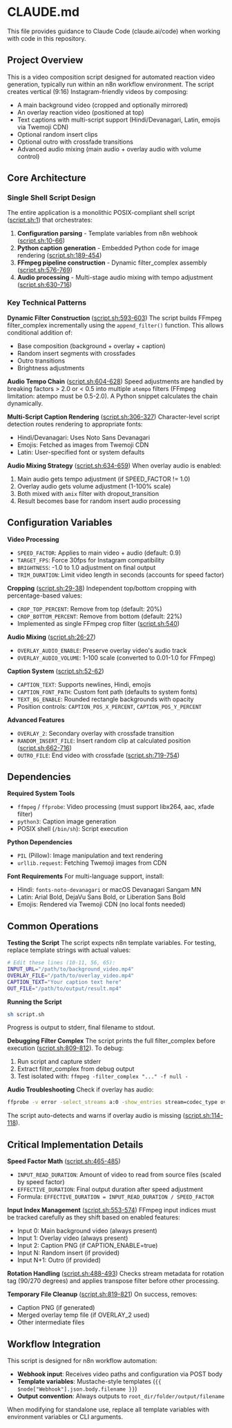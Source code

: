 # CLAUDE.md

This file provides guidance to Claude Code (claude.ai/code) when working with code in this repository.

## Project Overview

This is a video composition script designed for automated reaction video generation, typically run within an n8n workflow environment. The script creates vertical (9:16) Instagram-friendly videos by composing:
- A main background video (cropped and optionally mirrored)
- An overlay reaction video (positioned at top)
- Text captions with multi-script support (Hindi/Devanagari, Latin, emojis via Twemoji CDN)
- Optional random insert clips
- Optional outro with crossfade transitions
- Advanced audio mixing (main audio + overlay audio with volume control)

## Core Architecture

### Single Shell Script Design
The entire application is a monolithic POSIX-compliant shell script ([script.sh:1](script.sh#L1)) that orchestrates:
1. **Configuration parsing** - Template variables from n8n webhook ([script.sh:10-66](script.sh#L10-L66))
2. **Python caption generation** - Embedded Python code for image rendering ([script.sh:189-454](script.sh#L189-L454))
3. **FFmpeg pipeline construction** - Dynamic filter_complex assembly ([script.sh:576-769](script.sh#L576-L769))
4. **Audio processing** - Multi-stage audio mixing with tempo adjustment ([script.sh:630-716](script.sh#L630-L716))

### Key Technical Patterns

**Dynamic Filter Construction** ([script.sh:593-603](script.sh#L593-L603))
The script builds FFmpeg filter_complex incrementally using the `append_filter()` function. This allows conditional addition of:
- Base composition (background + overlay + caption)
- Random insert segments with crossfades
- Outro transitions
- Brightness adjustments

**Audio Tempo Chain** ([script.sh:604-628](script.sh#L604-L628))
Speed adjustments are handled by breaking factors > 2.0 or < 0.5 into multiple `atempo` filters (FFmpeg limitation: atempo must be 0.5-2.0). A Python snippet calculates the chain dynamically.

**Multi-Script Caption Rendering** ([script.sh:306-327](script.sh#L306-L327))
Character-level script detection routes rendering to appropriate fonts:
- Hindi/Devanagari: Uses Noto Sans Devanagari
- Emojis: Fetched as images from Twemoji CDN
- Latin: User-specified font or system defaults

**Audio Mixing Strategy** ([script.sh:634-659](script.sh#L634-L659))
When overlay audio is enabled:
1. Main audio gets tempo adjustment (if SPEED_FACTOR != 1.0)
2. Overlay audio gets volume adjustment (1-100% scale)
3. Both mixed with `amix` filter with dropout_transition
4. Result becomes base for random insert audio processing

## Configuration Variables

**Video Processing**
- `SPEED_FACTOR`: Applies to main video + audio (default: 0.9)
- `TARGET_FPS`: Force 30fps for Instagram compatibility
- `BRIGHTNESS`: -1.0 to 1.0 adjustment on final output
- `TRIM_DURATION`: Limit video length in seconds (accounts for speed factor)

**Cropping** ([script.sh:29-38](script.sh#L29-L38))
Independent top/bottom cropping with percentage-based values:
- `CROP_TOP_PERCENT`: Remove from top (default: 20%)
- `CROP_BOTTOM_PERCENT`: Remove from bottom (default: 22%)
- Implemented as single FFmpeg crop filter ([script.sh:540](script.sh#L540))

**Audio Mixing** ([script.sh:26-27](script.sh#L26-L27))
- `OVERLAY_AUDIO_ENABLE`: Preserve overlay video's audio track
- `OVERLAY_AUDIO_VOLUME`: 1-100 scale (converted to 0.01-1.0 for FFmpeg)

**Caption System** ([script.sh:52-62](script.sh#L52-L62))
- `CAPTION_TEXT`: Supports newlines, Hindi, emojis
- `CAPTION_FONT_PATH`: Custom font path (defaults to system fonts)
- `TEXT_BG_ENABLE`: Rounded rectangle backgrounds with opacity
- Position controls: `CAPTION_POS_X_PERCENT`, `CAPTION_POS_Y_PERCENT`

**Advanced Features**
- `OVERLAY_2`: Secondary overlay with crossfade transition
- `RANDOM_INSERT_FILE`: Insert random clip at calculated position ([script.sh:662-716](script.sh#L662-L716))
- `OUTRO_FILE`: End video with crossfade ([script.sh:719-754](script.sh#L719-L754))

## Dependencies

**Required System Tools**
- `ffmpeg` / `ffprobe`: Video processing (must support libx264, aac, xfade filter)
- `python3`: Caption image generation
- POSIX shell (`/bin/sh`): Script execution

**Python Dependencies**
- `PIL` (Pillow): Image manipulation and text rendering
- `urllib.request`: Fetching Twemoji images from CDN

**Font Requirements**
For multi-language support, install:
- Hindi: `fonts-noto-devanagari` or macOS Devanagari Sangam MN
- Latin: Arial Bold, DejaVu Sans Bold, or Liberation Sans Bold
- Emojis: Rendered via Twemoji CDN (no local fonts needed)

## Common Operations

**Testing the Script**
The script expects n8n template variables. For testing, replace template strings with actual values:
```bash
# Edit these lines (10-11, 56, 65):
INPUT_URL="/path/to/background_video.mp4"
OVERLAY_FILE="/path/to/overlay_video.mp4"
CAPTION_TEXT="Your caption text here"
OUT_FILE="/path/to/output/result.mp4"
```

**Running the Script**
```bash
sh script.sh
```
Progress is output to stderr, final filename to stdout.

**Debugging Filter Complex**
The script prints the full filter_complex before execution ([script.sh:809-812](script.sh#L809-L812)). To debug:
1. Run script and capture stderr
2. Extract filter_complex from debug output
3. Test isolated with: `ffmpeg -filter_complex "..." -f null -`

**Audio Troubleshooting**
Check if overlay has audio:
```bash
ffprobe -v error -select_streams a:0 -show_entries stream=codec_type overlay.mp4
```
The script auto-detects and warns if overlay audio is missing ([script.sh:114-118](script.sh#L114-L118)).

## Critical Implementation Details

**Speed Factor Math** ([script.sh:465-485](script.sh#L465-L485))
- `INPUT_READ_DURATION`: Amount of video to read from source files (scaled by speed factor)
- `EFFECTIVE_DURATION`: Final output duration after speed adjustment
- Formula: `EFFECTIVE_DURATION = INPUT_READ_DURATION / SPEED_FACTOR`

**Input Index Management** ([script.sh:553-574](script.sh#L553-L574))
FFmpeg input indices must be tracked carefully as they shift based on enabled features:
- Input 0: Main background video (always present)
- Input 1: Overlay video (always present)
- Input 2: Caption PNG (if CAPTION_ENABLE=true)
- Input N: Random insert (if provided)
- Input N+1: Outro (if provided)

**Rotation Handling** ([script.sh:488-493](script.sh#L488-L493))
Checks stream metadata for rotation tag (90/270 degrees) and applies transpose filter before other processing.

**Temporary File Cleanup** ([script.sh:819-821](script.sh#L819-L821))
On success, removes:
- Caption PNG (if generated)
- Merged overlay temp file (if OVERLAY_2 used)
- Other intermediate files

## Workflow Integration

This script is designed for n8n workflow automation:
- **Webhook input**: Receives video paths and configuration via POST body
- **Template variables**: Mustache-style templates (`{{ $node["Webhook"].json.body.filename }}`)
- **Output convention**: Always outputs to `root_dir/folder/output/filename`

When modifying for standalone use, replace all template variables with environment variables or CLI arguments.
